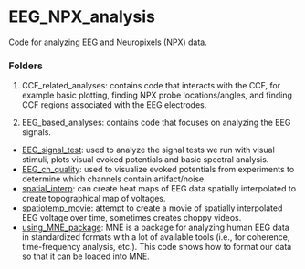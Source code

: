 # EEG_NPX_analysis

Code for analyzing EEG and Neuropixels (NPX) data.

### Folders

1. CCF_related_analyses: contains code that interacts with the CCF, for example
basic plotting, finding NPX probe locations/angles, and finding CCF regions
associated with the EEG electrodes.

2. EEG_based_analyses: contains code that focuses on analyzing the EEG signals.
- [EEG_signal_test](EEG_based_analyses/EEG_signal_test.ipynb): used to analyze the signal tests we run with visual stimuli, plots visual evoked potentials and basic spectral analysis.
- [EEG_ch_quality](EEG_based_analyses/EEG_ch_quality.ipynb): used to visualize evoked potentials from experiments to determine which channels contain artifact/noise.
- [spatial_interp](EEG_based_analyses/spatial_interp.ipynb): can create heat maps of EEG data spatially interpolated to create topographical map of voltages.
- [spatiotemp_movie](EEG_based_analyses/spatiotemp_movie.ipynb): attempt to create a movie of spatially interpolated EEG voltage over time, sometimes creates choppy videos.
- [using_MNE_package](EEG_based_analyses/using_MNE_package.ipynb): MNE is a package for analyzing human EEG data in standardized formats with a lot of available tools (i.e., for coherence, time-frequency analysis, etc.). This code shows how to format our data so that it can be loaded into MNE.

